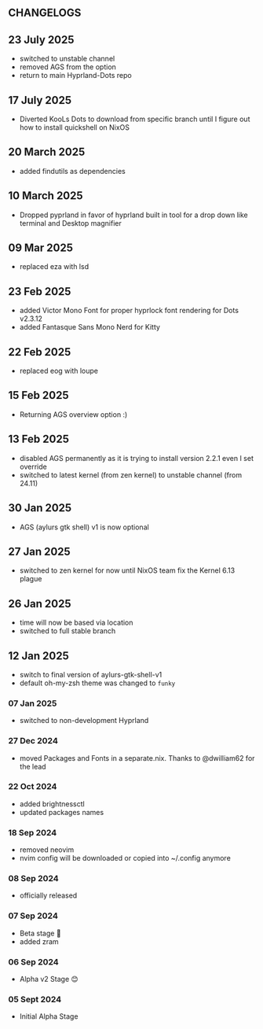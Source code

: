 ## CHANGELOGS

## 23 July 2025
- switched to unstable channel
- removed AGS from the option
- return to main Hyprland-Dots repo

## 17 July 2025
- Diverted KooLs Dots to download from specific branch until I figure out how to install quickshell on NixOS

## 20 March 2025
- added findutils as dependencies

## 10 March 2025
- Dropped pyprland in favor of hyprland built in tool for a drop down like terminal and Desktop magnifier

## 09 Mar 2025
- replaced eza with lsd

## 23 Feb 2025
- added Victor Mono Font for proper hyprlock font rendering for Dots v2.3.12
- added Fantasque Sans Mono Nerd for Kitty

## 22 Feb 2025
- replaced eog with loupe

## 15 Feb 2025
- Returning AGS overview option :)

## 13 Feb 2025
- disabled AGS permanently as it is trying to install version 2.2.1 even I set override
- switched to latest kernel (from zen kernel) to unstable channel (from 24.11)

## 30 Jan 2025
- AGS (aylurs gtk shell) v1 is now optional

## 27 Jan 2025
- switched to zen kernel for now until NixOS team fix the Kernel 6.13 plague

## 26 Jan 2025
- time will now be based via location
- switched to full stable branch

## 12 Jan 2025
- switch to final version of aylurs-gtk-shell-v1
- default oh-my-zsh theme was changed to `funky`

### 07 Jan 2025
- switched to non-development Hyprland

### 27 Dec 2024
- moved Packages and Fonts in a separate.nix. Thanks to @dwilliam62 for the lead

### 22 Oct 2024
- added brightnessctl
- updated packages names

### 18 Sep 2024
- removed neovim
- nvim config will be downloaded or copied into ~/.config anymore

### 08 Sep 2024
- officially released

### 07 Sep 2024
- Beta stage 🫰
- added zram

### 06 Sep 2024
- Alpha v2 Stage 😊

### 05 Sept 2024
- Initial Alpha Stage